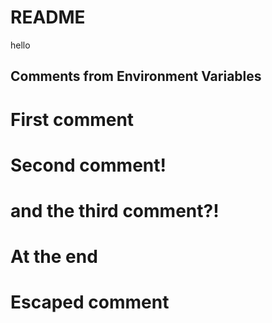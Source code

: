 # README

hello

## Comments from Environment Variables
# First comment
# Second comment!
# and the third comment?!
# At the end
# Escaped comment